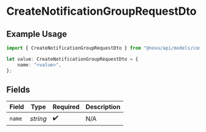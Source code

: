 # CreateNotificationGroupRequestDto

## Example Usage

```typescript
import { CreateNotificationGroupRequestDto } from "@novu/api/models/components";

let value: CreateNotificationGroupRequestDto = {
    name: "<value>",
};
```

## Fields

| Field              | Type               | Required           | Description        |
| ------------------ | ------------------ | ------------------ | ------------------ |
| `name`             | *string*           | :heavy_check_mark: | N/A                |
